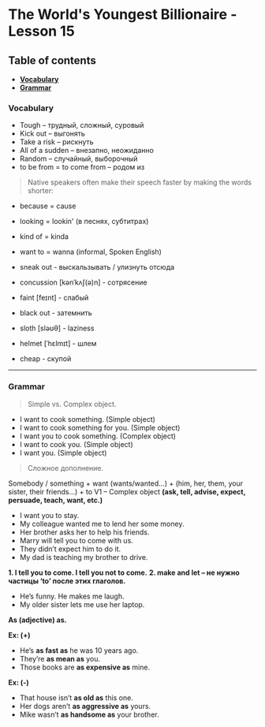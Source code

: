 # The World's Youngest Billionaire - Lesson 15



## Table of contents

- [**Vocabulary**](#vocabulary)
- [**Grammar**](#grammar)



### Vocabulary <a name="vocabulary"></a>

- Tough – трудный, сложный, суровый
- Kick out – выгонять
- Take a risk – рискнуть
- All of a sudden – внезапно, неожиданно
- Random – случайный, выборочный
- to be from = to come from – родом из



> Native speakers often make their speech faster by making the words shorter:
- because = cause
- looking = lookin' (в песнях, субтитрах)
- kind of = kinda
- want to = wanna (informal, Spoken English)



- sneak out - выскальзывать / улизнуть отсюда
- concussion [kənˈkʌʃ(ə)n] - сотрясение
- faint [feɪnt] - слабый
- black out - затемнить
- sloth [sləʊθ] - laziness
- helmet [ˈhɛlmɪt] - шлем
- cheap - скупой  

---



### Grammar <a name="grammar"></a>

> Simple vs. Complex object.
- I want to cook something. (Simple object)
- I want to cook something for you. (Simple object)
- I want you to cook something. (Complex object)
- I want to cook you. (Simple object)
- I want you. (Simple object)



> Сложное дополнение.

Somebody / something + want (wants/wanted…) + (him, her, them, your sister, their friends…) + to V1 – Complex object
**(ask, tell, advise, expect, persuade, teach, want, etc.)**
- I want you to stay.
- My colleague wanted me to lend her some money.
- Her brother asks her to help his friends.
- Marry will tell you to come with us.
- They didn’t expect him to do it.
- My dad is teaching my brother to drive.



**1. I tell you to come. I tell you not to come.**
**2. make and let – не нужно частицы ‘to’ после этих глаголов.**

- He’s funny. He makes me laugh.
- My older sister lets me use her laptop. 



**As (adjective) as.**

**Ex: (+)**

- He’s **as fast as** he was 10 years ago.
- They’re **as mean as** you.
- Those books are **as expensive as** mine.

**Ex: (-)**

- That house isn’t **as old as** this one.
- Her dogs aren’t **as aggressive as** yours.
- Mike wasn’t **as handsome as** your brother.